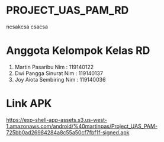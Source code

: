 # PROJECT_UAS_PAM_RD
ncsakcsa
csacsa

# Anggota Kelompok Kelas RD
1. Martin Pasaribu        Nim : 119140122
2. Dwi Pangga Sinurat     Nim : 119140137
3. Joy Aiota Sembiring   Nim : 119140036 

# Link APK 
https://exp-shell-app-assets.s3.us-west-1.amazonaws.com/android/%40martinpas/Project_UAS_PAM-725bb0ad26984284a8c55a50cf7fbf1f-signed.apk
